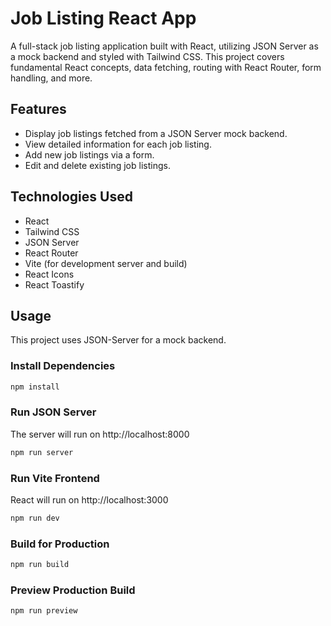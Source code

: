 # Job Listing React App

A full-stack job listing application built with React, utilizing JSON Server as a mock backend and styled with Tailwind CSS. This project covers fundamental React concepts, data fetching, routing with React Router, form handling, and more.

## Features

- Display job listings fetched from a JSON Server mock backend.
- View detailed information for each job listing.
- Add new job listings via a form.
- Edit and delete existing job listings.

## Technologies Used

- React
- Tailwind CSS
- JSON Server
- React Router
- Vite (for development server and build)
- React Icons
- React Toastify


## Usage

This project uses JSON-Server for a mock backend.

### Install Dependencies

```bash
npm install
```

### Run JSON Server

The server will run on http://localhost:8000

```bash
npm run server
```

### Run Vite Frontend

React will run on http://localhost:3000

```bash
npm run dev
```

### Build for Production

```bash
npm run build
```

### Preview Production Build

```bash
npm run preview
```
